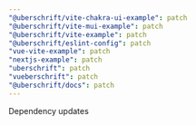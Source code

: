 ```yaml
---
"@uberschrift/vite-chakra-ui-example": patch
"@uberschrift/vite-mui-example": patch
"@uberschrift/vite-example": patch
"@uberschrift/eslint-config": patch
"vue-vite-example": patch
"nextjs-example": patch
"uberschrift": patch
"vueberschrift": patch
"@uberschrift/docs": patch
---
```


Dependency updates
